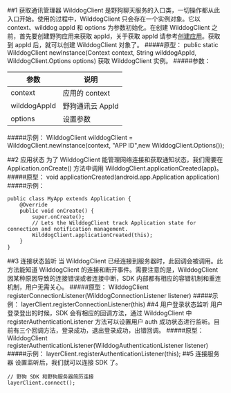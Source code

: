  

##1 获取通讯管理器
WilddogClient 是野狗聊天服务的入口类，一切操作都从此入口开始。使用的过程中，WilddogClient 只会存在一个实例对象。它以 context、wilddog appId 和 options 为参数初始化。在创建 WilddogClient 之前，首先要创建野狗应用来获取 appId，关于获取 appId 请参考[创建应用](https://z.wilddog.com/overview/app)。获取到 appId 后，就可以创建 WilddogClient 对象了。
#####原型：
	public static WilddogClient newInstance(Context context, String wilddogAppId, WilddogClient.Options options) 
获取 WilddogClient 实例。
#####参数：

参数 | 说明
----|----
context|应用的 context
wilddogAppId|野狗通讯云 AppId
options|设置参数

#####示例：
	WilddogClient wilddogClient = WilddogClient.newInstance(context, "APP ID",new WilddogClient.Options());
	
##2 应用状态
为了 WilddogClient 能管理网络连接和获取通知状态，我们需要在 Application.onCreate() 方法中调用 WilddogClient.applicationCreated(app)。
#####原型：
	void applicationCreated(android.app.Application application)
#####示例：
```
public class MyApp extends Application {
    @Override
    public void onCreate() {
        super.onCreate();
        // Lets the WilddogClient track Application state for connection and notification management.
        WilddogClient.applicationCreated(this);
    }
}
```

##3 连接状态监听
当 WilddogClient 已经连接到服务器时，此回调会被调用。此方法能知道 WilddogClient 的连接和断开事件。需要注意的是，WilddogClient 因某种原因导致的连接错误或者连接中断，SDK 内部都有相应的容错机制和重连机制，用户无需关心。
#####原型：
	WilddogClient registerConnectionListener(WilddogConnectionListener listener)
#####示例：
	layerClient.registerConnectionListener(this)
##4 用户登录状态监听
用户登录登出的时候，SDK 会有相应的回调方法，通过 WilddogClient 中 registerAuthenticationListener 方法可以设置用户 auth 成功状态进行监听。目前有三个回调方法，登录成功，退出登录成功，出错回调。
#####原型：
	WilddogClient registerAuthenticationListener(WilddogAuthenticationListener listener)
#####示例：
	layerClient.registerAuthenticationListener(this);
##5 连接服务器
设置监听后，我们就可以连接 SDK 了。

```
// 野狗 SDK 和野狗服务器简历连接
layerClient.connect();
```
 
 
 
 
 